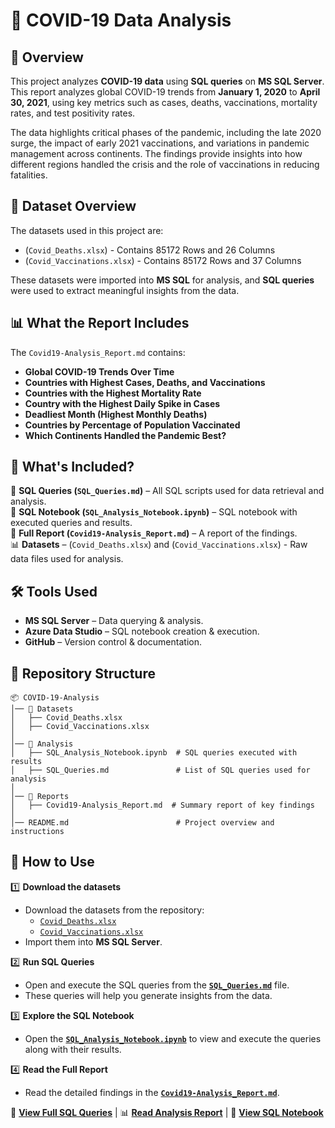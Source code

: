 # 🦠 **COVID-19 Data Analysis**

## 📌 **Overview**  
This project analyzes **COVID-19 data** using **SQL queries** on **MS SQL Server**. This report analyzes global COVID-19 trends from **January 1, 2020** to **April 30, 2021**, using key metrics such as cases, deaths, vaccinations, mortality rates, and test positivity rates. 

The data highlights critical phases of the pandemic, including the late 2020 surge, the impact of early 2021 vaccinations, and variations in pandemic management across continents. The findings provide insights into how different regions handled the crisis and the role of vaccinations in reducing fatalities.

## 📂 **Dataset Overview**  
The datasets used in this project are:
- (`Covid_Deaths.xlsx`) - Contains 85172 Rows and 26 Columns
- (`Covid_Vaccinations.xlsx`) - Contains 85172 Rows and 37 Columns

These datasets were imported into **MS SQL** for analysis, and **SQL queries** were used to extract meaningful insights from the data.

## 📊 **What the Report Includes**  
The `Covid19-Analysis_Report.md` contains:
- **Global COVID-19 Trends Over Time**
- **Countries with Highest Cases, Deaths, and Vaccinations**
- **Countries with the Highest Mortality Rate**
- **Country with the Highest Daily Spike in Cases**
- **Deadliest Month (Highest Monthly Deaths)**
- **Countries by Percentage of Population Vaccinated**
- **Which Continents Handled the Pandemic Best?**

## 📜 **What's Included?**  
📂 **SQL Queries (`SQL_Queries.md`)** – All SQL scripts used for data retrieval and analysis.  
📓 **SQL Notebook (`SQL_Analysis_Notebook.ipynb`)** – SQL notebook with executed queries and results.  
📄 **Full Report (`Covid19-Analysis_Report.md`)** – A report of the findings.  
📊 **Datasets** – (`Covid_Deaths.xlsx`) and (`Covid_Vaccinations.xlsx`) - Raw data files used for analysis.  

## 🛠 **Tools Used**  
- **MS SQL Server** – Data querying & analysis.  
- **Azure Data Studio** – SQL notebook creation & execution.  
- **GitHub** – Version control & documentation.  

## 📁 **Repository Structure**  
```plaintext
📦 COVID-19-Analysis
│── 📂 Datasets
│   ├── Covid_Deaths.xlsx          
│   ├── Covid_Vaccinations.xlsx    
│
│── 📂 Analysis
│   ├── SQL_Analysis_Notebook.ipynb  # SQL queries executed with results
│   ├── SQL_Queries.md               # List of SQL queries used for analysis
│
│── 📂 Reports
│   ├── Covid19-Analysis_Report.md  # Summary report of key findings
│
│── README.md                        # Project overview and instructions
```
## 📌 **How to Use**  
1️⃣ **Download the datasets**  
   - Download the datasets from the repository:  
     - [`Covid_Deaths.xlsx`](Covid_Deaths.xlsx)  
     - [`Covid_Vaccinations.xlsx`](Covid_Vaccinations.xlsx)  
   - Import them into **MS SQL Server**.

2️⃣ **Run SQL Queries**  
   - Open and execute the SQL queries from the **[`SQL_Queries.md`](SQL_Queries.md)** file.  
   - These queries will help you generate insights from the data.

3️⃣ **Explore the SQL Notebook**  
   - Open the **[`SQL_Analysis_Notebook.ipynb`](SQL_Analysis_Notebook.ipynb)** to view and execute the queries along with their results.

4️⃣ **Read the Full Report**  
   - Read the detailed findings in the **[`Covid19-Analysis_Report.md`](Covid19-Analysis_Report.md)**.

📄 **[View Full SQL Queries](SQL_Queries.md)** | 📊 **[Read Analysis Report](Covid19-Analysis_Report.md)** | 📓 **[View SQL Notebook](SQL_Analysis_Notebook.ipynb)**
